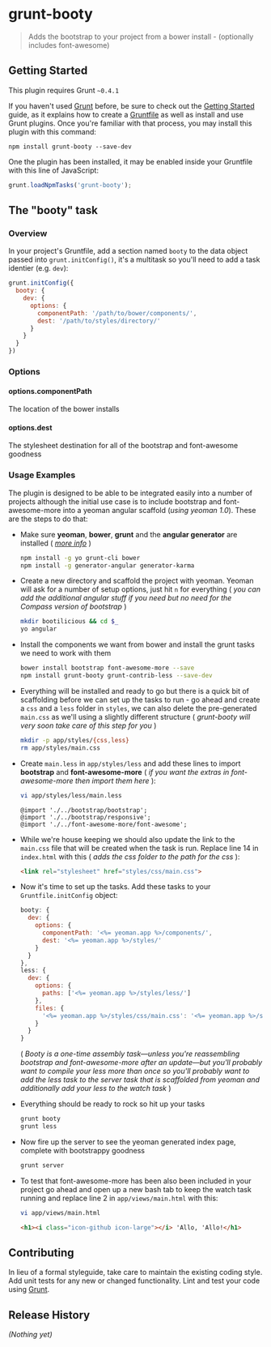 # grunt-booty

> Adds the bootstrap to your project from a bower install - (optionally includes font-awesome)

## Getting Started
This plugin requires Grunt `~0.4.1`

If you haven't used [Grunt](http://gruntjs.com/) before, be sure to check out the [Getting Started](http://gruntjs.com/getting-started) guide, as it explains how to create a [Gruntfile](http://gruntjs.com/sample-gruntfile) as well as install and use Grunt plugins. Once you're familiar with that process, you may install this plugin with this command:

```shell
npm install grunt-booty --save-dev
```

One the plugin has been installed, it may be enabled inside your Gruntfile with this line of JavaScript:

```js
grunt.loadNpmTasks('grunt-booty');
```

## The "booty" task

### Overview
In your project's Gruntfile, add a section named `booty` to the data object passed into `grunt.initConfig()`, it's a
multitask so you'll need to add a task identier (e.g. `dev`):

```js
grunt.initConfig({
  booty: {
    dev: {
      options: {
        componentPath: '/path/to/bower/components/',
        dest: '/path/to/styles/directory/'
      }
    }
  }
})
```

### Options

#### options.componentPath
The location of the bower installs

#### options.dest
The stylesheet destination for all of the bootstrap and font-awesome goodness

### Usage Examples
The plugin is designed to be able to be integrated easily into a number of projects although the initial use case is
to include bootstrap and font-awesome-more into a yeoman angular scaffold (_using yeoman 1.0_).  These are the
steps to do that:

* Make sure __yeoman__, __bower__, __grunt__ and the __angular generator__ are installed ( _[more info](http://yeoman.io/)_ )
  ```bash
  npm install -g yo grunt-cli bower
  npm install -g generator-angular generator-karma
  ```


* Create a new directory and scaffold the project with yeoman.  Yeoman will ask for a number of setup options, just
hit `n` for everything ( _you can add the additional angular stuff if you need but no need for the Compass version of
bootstrap_ )
  ```bash
  mkdir bootilicious && cd $_
  yo angular
  ```


* Install the components we want from bower and install the grunt tasks we need to work with them
  ```bash
  bower install bootstrap font-awesome-more --save
  npm install grunt-booty grunt-contrib-less --save-dev
  ```


* Everything will be installed and ready to go but there is a quick bit of scaffolding before we can set up the tasks
to run - go ahead and create a `css` and a `less` folder in `styles`, we can also delete the pre-generated `main.css`
as we'll using a slightly different structure ( _grunt-booty will very soon take care of this step for you_ )
  ```bash
  mkdir -p app/styles/{css,less}
  rm app/styles/main.css
  ```


* Create `main.less` in `app/styles/less` and add these lines to import __bootstrap__ and __font-awesome-more__ ( _if
you want the extras in font-awesome-more then import them here_ ):
  ```bash
  vi app/styles/less/main.less
  ```
  ```less
  @import './../bootstrap/bootstrap';
  @import './../bootstrap/responsive';
  @import './../font-awesome-more/font-awesome';
  ```


* While we're house keeping we should also update the link to the `main.css` file that will be created when the task
is run.  Replace line 14 in `index.html` with this ( _adds the css folder to the path for the css_ ):
  ```html
  <link rel="stylesheet" href="styles/css/main.css">
  ```

* Now it's time to set up the tasks.  Add these tasks to your `Gruntfile.initConfig` object:
  ```js
  booty: {
    dev: {
      options: {
        componentPath: '<%= yeoman.app %>/components/',
        dest: '<%= yeoman.app %>/styles/'
      }
    }
  },
  less: {
    dev: {
      options: {
        paths: ['<%= yeoman.app %>/styles/less/']
      },
      files: {
        '<%= yeoman.app %>/styles/css/main.css': '<%= yeoman.app %>/styles/less/main.less'
      }
    }
  }
  ```
  ( _Booty is a one-time assembly task—unless you're reassembling bootstrap and font-awesome-more after an update—but
  you'll probably want to compile your less more than once so you'll probably want to add the less task to the server
  task that is scaffolded from yeoman and additionally add your less to the watch task_ )


* Everything should be ready to rock so hit up your tasks
  ```bash
  grunt booty
  grunt less
  ```


* Now fire up the server to see the yeoman generated index page, complete with bootstrappy goodness
  ```bash
  grunt server
  ```


* To test that font-awesome-more has been also been included in your project go ahead and open up a new bash tab to
keep the watch task running and replace line 2 in `app/views/main.html` with this:
  ```bash
  vi app/views/main.html
  ```
  ```html
  <h1><i class="icon-github icon-large"></i> 'Allo, 'Allo!</h1>
  ```


## Contributing
In lieu of a formal styleguide, take care to maintain the existing coding style. Add unit tests for any new or changed functionality. Lint and test your code using [Grunt](http://gruntjs.com/).

## Release History
_(Nothing yet)_
